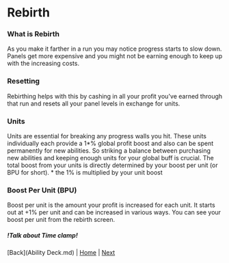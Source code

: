 # Rebirth
### What is Rebirth
As you make it farther in a run you may notice progress starts to slow down.
Panels get more expensive and you might not be earning enough to keep up
with the increasing costs.

### Resetting
Rebirthing helps with this by cashing in all your profit you've earned through that run
and resets all your panel levels in exchange for units.

### Units
Units are essential for breaking any progress walls you hit.
These units individually each provide a 1*% global profit boost and also can be spent permanently for new abilities.
So striking a balance between purchasing new abilities and keeping enough units for your global buff is crucial.
The total boost from your units is directly determined by your boost per unit (or BPU for short).
\* the 1% is multiplied by your unit boost

### Boost Per Unit (BPU)
Boost per unit is the amount your profit is increased for each unit.
It starts out at +1% per unit and can be increased in various ways.
You can see your boost per unit from the rebirth screen.

##### !Talk about Time clamp!


[Back](Ability Deck.md) | [Home](../README.md) | [Next](../Gameplay%20Guide/New%20Game.md)